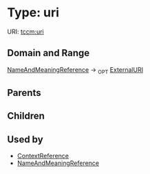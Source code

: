 
# Type: uri




URI: [tccm:uri](https://hotecosystem.org/tccm/uri)


## Domain and Range

[NameAndMeaningReference](NameAndMeaningReference.md) ->  <sub>OPT</sub> [ExternalURI](types/ExternalURI.md)

## Parents


## Children


## Used by

 * [ContextReference](ContextReference.md)
 * [NameAndMeaningReference](NameAndMeaningReference.md)

